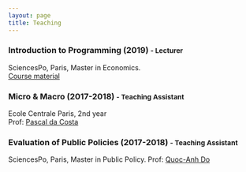 ```yaml
---
layout: page
title: Teaching
---
```


### Introduction to Programming (2019) <small class="text-muted"> - Lecturer </small>

SciencesPo, Paris, Master in Economics.  
[Course material](https://github.com/CMS27/IP2019)

### Micro & Macro (2017-2018) <small class="text-muted"> - Teaching Assistant </small>

Ecole Centrale Paris, 2nd year  
Prof: [Pascal da Costa](https://scholar.google.fr/citations?user=TVsjYcRrvDEC&hl=fr)

### Evaluation of Public Policies (2017-2018) <small class="text-muted"> - Teaching Assistant </small>

SciencesPo, Paris, Master in Public Policy. 
Prof: [Quoc-Anh Do](https://sites.google.com/site/qaquocanhdo/)
